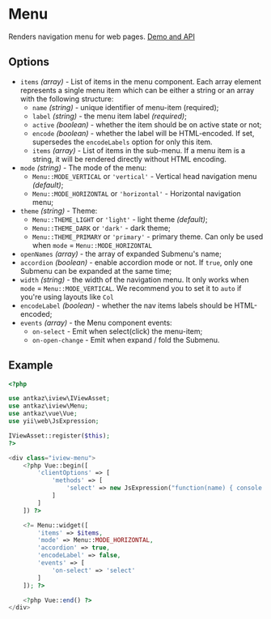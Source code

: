 # Menu

Renders navigation menu for web pages. [Demo and API](https://www.iviewui.com/components/menu-en)

## Options

 * `items` *(array)* - List of items in the menu component. 
Each array element represents a single menu item which can be either a string or an array with the following structure: 
    * `name` *(string)* - unique identifier of menu-item (required);
    * `label` *(string)* - the menu item label *(required)*;
    * `active` *(boolean)* - whether the item should be on active state or not;
    * `encode` *(boolean)* - whether the label will be HTML-encoded. 
    If set, supersedes the `encodeLabels` option for only this item.
    * `items` *(array)* - List of items in the sub-menu.
    If a menu item is a string, it will be rendered directly without HTML encoding.
 * `mode` *(string)* - The mode of the menu:
	* `Menu::MODE_VERTICAL` or `'vertical'` - Vertical head navigation menu *(default)*;
	* `Menu::MODE_HORIZONTAL` or `'horizontal'` - Horizontal navigation menu;
 * `theme` *(string)* - Theme:
	 * `Menu::THEME_LIGHT` or `'light'` - light theme *(default)*;
	 * `Menu::THEME_DARK` or `'dark'` - dark theme;
	 * `Menu::THEME_PRIMARY` or `'primary'` - primary theme. Can only be used when `mode` = `Menu::MODE_HORIZONTAL`
* `openNames` *(array)* - the array of expanded Submenu's name;
* `accordion` *(boolean)* - enable accordion mode or not. If `true`, only one Submenu can be expanded at the same time;
* `width` *(string)* - the width of the navigation menu. It only works when `mode` = `Menu::MODE_VERTICAL`.
We recommend you to set it to `auto` if you're using layouts like `Col`
* `encodeLabel` *(boolean)* - whether the nav items labels should be HTML-encoded;
* `events` *(array)* - the Menu component events: 
	* `on-select` - Emit when select(click) the menu-item;
	* `on-open-change` - Emit when expand / fold the Submenu.

## Example

```php
<?php

use antkaz\iview\IViewAsset;
use antkaz\iview\Menu;
use antkaz\vue\Vue;
use yii\web\JsExpression;

IViewAsset::register($this);
?>

<div class="iview-menu">
    <?php Vue::begin([
        'clientOptions' => [
            'methods' => [
                'select' => new JsExpression("function(name) { console.log('Select item ' + name) }")
            ]
        ]
    ]) ?>

    <?= Menu::widget([
        'items' => $items,
        'mode' => Menu::MODE_HORIZONTAL,
        'accordion' => true,
        'encodeLabel' => false,
        'events' => [
            'on-select' => 'select'
        ]
    ]); ?>

    <?php Vue::end() ?>
</div>
```
